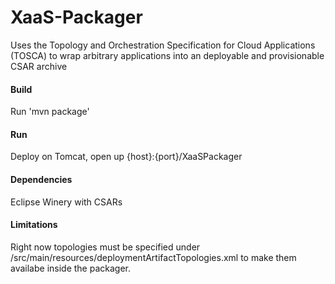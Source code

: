 # XaaS-Packager

Uses the Topology and Orchestration Specification for Cloud Applications (TOSCA) to wrap arbitrary applications into an deployable and provisionable CSAR archive


#### Build 
Run 'mvn package'

#### Run
Deploy on Tomcat, open up {host}:{port}/XaaSPackager

#### Dependencies
Eclipse Winery with CSARs

#### Limitations
Right now topologies must be specified under /src/main/resources/deploymentArtifactTopologies.xml to make them availabe inside the packager.
